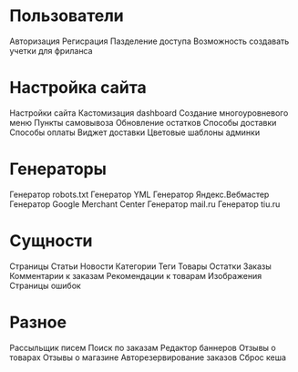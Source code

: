 # Пользователи
Авторизация
Регисрация
Пазделение доступа
Возможность создавать учетки для фриланса

# Настройка сайта
Настройки сайта
Кастомизация dashboard
Создание многоуровневого меню
Пункты самовывоза
Обновление остатков
Способы доставки
Способы оплаты
Виджет доставки
Цветовые шаблоны админки

# Генераторы
Генератор robots.txt
Генератор YML
Генератор Яндекс.Вебмастер
Генератор Google Merchant Center
Генератор mail.ru
Генератор tiu.ru

# Сущности
Страницы
Статьи
Новости
Категории
Теги
Товары
Остатки
Заказы
Комментарии к заказам
Рекомендации к товарам
Изображения
Страницы ошибок

# Разное
Рассыльщик писем
Поиск по заказам
Редактор баннеров
Отзывы о товарах
Отзывы о магазине
Авторезервирование заказов
Сброс кеша
